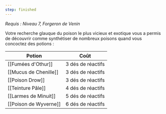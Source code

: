 ```yaml
---
step: finished
---
```

*Requis : Niveau 7, Forgeron de Venin*

Votre recherche glauque du poison le plus vicieux et exotique vous a permis de découvrir comme synthétiser de nombreux poisons quand vous concoctez des potions :

| Potion                | Coût              |
| --------------------- | ----------------- |
| [[Fumées d'Othur]]    | 3 dés de réactifs |
| [[Mucus de Chenille]] | 3 dés de réactifs |
| [[Poison Drow]]       | 3 dés de réactifs |
| [[Teinture Pâle]]     | 4 dés de réactifs |
| [[Larmes de Minuit]]  | 5 dés de réactifs |
| [[Poison de Wyverne]] | 6 dés de réactifs |
